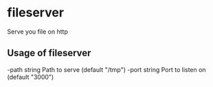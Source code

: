 # fileserver
Serve you file on http

## Usage of fileserver

  -path string
        Path to serve (default "/tmp")
  -port string
        Port to listen on (default "3000")